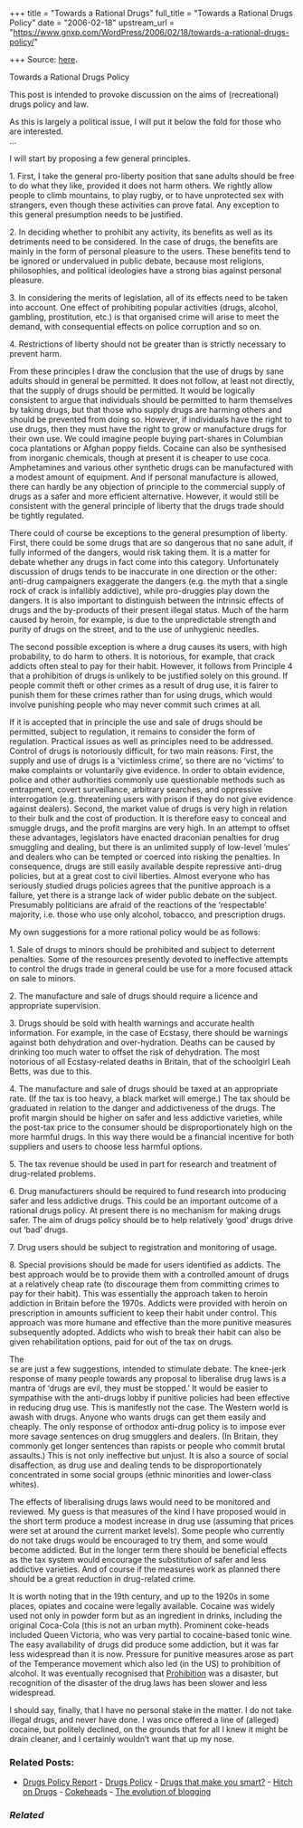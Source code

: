 +++
title = "Towards a Rational Drugs"
full_title = "Towards a Rational Drugs Policy"
date = "2006-02-18"
upstream_url = "https://www.gnxp.com/WordPress/2006/02/18/towards-a-rational-drugs-policy/"

+++
Source: [here](https://www.gnxp.com/WordPress/2006/02/18/towards-a-rational-drugs-policy/).

Towards a Rational Drugs Policy

This post is intended to provoke discussion on the aims of (recreational) drugs policy and law.

As this is largely a political issue, I will put it below the fold for those who are interested.  
…

I will start by proposing a few general principles.

1\. First, I take the general pro-liberty position that sane adults should be free to do what they like, provided it does not harm others. We rightly allow people to climb mountains, to play rugby, or to have unprotected sex with strangers, even though these activities can prove fatal. Any exception to this general presumption needs to be justified.

2\. In deciding whether to prohibit any activity, its benefits as well as its detriments need to be considered. In the case of drugs, the benefits are mainly in the form of personal pleasure to the users. These benefits tend to be ignored or undervalued in public debate, because most religions, philosophies, and political ideologies have a strong bias against personal pleasure.

3\. In considering the merits of legislation, all of its effects need to be taken into account. One effect of prohibiting popular activities (drugs, alcohol, gambling, prostitution, etc.) is that organised crime will arise to meet the demand, with consequential effects on police corruption and so on.

4\. Restrictions of liberty should not be greater than is strictly necessary to prevent harm.

From these principles I draw the conclusion that the use of drugs by sane adults should in general be permitted. It does not follow, at least not directly, that the supply of drugs should be permitted. It would be logically consistent to argue that individuals should be permitted to harm themselves by taking drugs, but that those who supply drugs are harming others and should be prevented from doing so. However, if individuals have the right to use drugs, then they must have the right to grow or manufacture drugs for their own use. We could imagine people buying part-shares in Columbian coca plantations or Afghan poppy fields. Cocaine can also be synthesised from inorganic chemicals, though at present it is cheaper to use coca. Amphetamines and various other synthetic drugs can be manufactured with a modest amount of equipment. And if personal manufacture is allowed, there can hardly be any objection of principle to the commercial supply of drugs as a safer and more efficient alternative. However, it would still be consistent with the general principle of liberty that the drugs trade should be tightly regulated.

There could of course be exceptions to the general presumption of liberty. First, there could be some drugs that are so dangerous that no sane adult, if fully informed of the dangers, would risk taking them. It is a matter for debate whether any drugs in fact come into this category. Unfortunately discussion of drugs tends to be inaccurate in one direction or the other: anti-drug campaigners exaggerate the dangers (e.g. the myth that a single rock of crack is infallibly addictive), while pro-druggies play down the dangers. It is also important to distinguish between the intrinsic effects of drugs and the by-products of their present illegal status. Much of the harm caused by heroin, for example, is due to the unpredictable strength and purity of drugs on the street, and to the use of unhygienic needles.

The second possible exception is where a drug causes its users, with high probability, to do harm to others. It is notorious, for example, that crack addicts often steal to pay for their habit. However, it follows from Principle 4 that a prohibition of drugs is unlikely to be justified solely on this ground. If people commit theft or other crimes as a result of drug use, it is fairer to punish them for these crimes rather than for using drugs, which would involve punishing people who may never commit such crimes at all.

If it is accepted that in principle the use and sale of drugs should be permitted, subject to regulation, it remains to consider the form of regulation. Practical issues as well as principles need to be addressed. Control of drugs is notoriously difficult, for two main reasons. First, the supply and use of drugs is a ‘victimless crime’, so there are no ‘victims’ to make complaints or voluntarily give evidence. In order to obtain evidence, police and other authorities commonly use questionable methods such as entrapment, covert surveillance, arbitrary searches, and oppressive interrogation (e.g. threatening users with prison if they do not give evidence against dealers). Second, the market value of drugs is very high in relation to their bulk and the cost of production. It is therefore easy to conceal and smuggle drugs, and the profit margins are very high. In an attempt to offset these advantages, legislators have enacted draconian penalties for drug smuggling and dealing, but there is an unlimited supply of low-level ‘mules’ and dealers who can be tempted or coerced into risking the penalties. In consequence, drugs are still easily available despite repressive anti-drug policies, but at a great cost to civil liberties. Almost everyone who has seriously studied drugs policies agrees that the punitive approach is a failure, yet there is a strange lack of wider public debate on the subject. Presumably politicians are afraid of the reactions of the ‘respectable’ majority, i.e. those who use only alcohol, tobacco, and prescription drugs.

My own suggestions for a more rational policy would be as follows:

1\. Sale of drugs to minors should be prohibited and subject to deterrent penalties. Some of the resources presently devoted to ineffective attempts to control the drugs trade in general could be use for a more focused attack on sale to minors.

2\. The manufacture and sale of drugs should require a licence and appropriate supervision.

3\. Drugs should be sold with health warnings and accurate health information. For example, in the case of Ecstasy, there should be warnings against both dehydration and over-hydration. Deaths can be caused by drinking too much water to offset the risk of dehydration. The most notorious of all Ecstasy-related deaths in Britain, that of the schoolgirl Leah Betts, was due to this.

4\. The manufacture and sale of drugs should be taxed at an appropriate rate. (If the tax is too heavy, a black market will emerge.) The tax should be graduated in relation to the danger and addictiveness of the drugs. The profit margin should be higher on safer and less addictive varieties, while the post-tax price to the consumer should be disproportionately high on the more harmful drugs. In this way there would be a financial incentive for both suppliers and users to choose less harmful options.

5\. The tax revenue should be used in part for research and treatment of drug-related problems.

6\. Drug manufacturers should be required to fund research into producing safer and less addictive drugs. This could be an important outcome of a rational drugs policy. At present there is no mechanism for making drugs safer. The aim of drugs policy should be to help relatively ‘good’ drugs drive out ‘bad’ drugs.

7\. Drug users should be subject to registration and monitoring of usage.

8\. Special provisions should be made for users identified as addicts. The best approach would be to provide them with a controlled amount of drugs at a relatively cheap rate (to discourage them from committing crimes to pay for their habit). This was essentially the approach taken to heroin addiction in Britain before the 1970s. Addicts were provided with heroin on prescription in amounts sufficient to keep their habit under control. This approach was more humane and effective than the more punitive measures subsequently adopted. Addicts who wish to break their habit can also be given rehabilitation options, paid for out of the tax on drugs.

The  
se are just a few suggestions, intended to stimulate debate. The knee-jerk response of many people towards any proposal to liberalise drug laws is a mantra of ‘drugs are evil, they must be stopped.’ It would be easier to sympathise with the anti-drugs lobby if punitive policies had been effective in reducing drug use. This is manifestly not the case. The Western world is awash with drugs. Anyone who wants drugs can get them easily and cheaply. The only response of orthodox anti-drug policy is to impose ever more savage sentences on drug smugglers and dealers. (In Britain, they commonly get longer sentences than rapists or people who commit brutal assaults.) This is not only ineffective but unjust. It is also a source of social disaffection, as drug use and dealing tends to be disproportionately concentrated in some social groups (ethnic minorities and lower-class whites).

The effects of liberalising drugs laws would need to be monitored and reviewed. My guess is that measures of the kind I have proposed would in the short term produce a modest increase in drug use (assuming that prices were set at around the current market levels). Some people who currently do not take drugs would be encouraged to try them, and some would become addicted. But in the longer term there should be beneficial effects as the tax system would encourage the substitution of safer and less addictive varieties. And of course if the measures work as planned there should be a great reduction in drug-related crime.

It is worth noting that in the 19th century, and up to the 1920s in some places, opiates and cocaine were legally available. Cocaine was widely used not only in powder form but as an ingredient in drinks, including the original Coca-Cola (this is not an urban myth). Prominent coke-heads included Queen Victoria, who was very partial to cocaine-based tonic wine. The easy availability of drugs did produce some addiction, but it was far less widespread than it is now. Pressure for punitive measures arose as part of the Temperance movement which also led (in the US) to prohibition of alcohol. It was eventually recognised that [Prohibition](http://www.cato.org/pubs/pas/pa-157.html) was a disaster, but recognition of the disaster of the drug laws has been slower and less widespread.

I should say, finally, that I have no personal stake in the matter. I do not take illegal drugs, and never have done. I was once offered a line of (alleged) cocaine, but politely declined, on the grounds that for all I knew it might be drain cleaner, and I certainly wouldn’t want that up my nose.

### Related Posts:

- [Drugs Policy
  Report](https://www.gnxp.com/WordPress/2007/03/09/drugs-policy-report/) - [Drugs
  Policy](https://www.gnxp.com/WordPress/2006/05/04/drugs-policy/) - [Drugs that make you
  smart?](https://www.gnxp.com/WordPress/2008/04/22/drugs-that-make-you-smart/) - [Hitch on
  Drugs](https://www.gnxp.com/WordPress/2007/04/27/hitch-on-drugs/) - [Cokeheads](https://www.gnxp.com/WordPress/2006/03/01/cokeheads/) - [The evolution of
  blogging](https://www.gnxp.com/WordPress/2009/07/02/the-evolution-of-blogging/)

### *Related*

[](https://www.addtoany.com/add_to/facebook?linkurl=https%3A%2F%2Fwww.gnxp.com%2FWordPress%2F2006%2F02%2F18%2Ftowards-a-rational-drugs-policy%2F&linkname=Towards%20a%20Rational%20Drugs%20Policy "Facebook")[](https://www.addtoany.com/add_to/twitter?linkurl=https%3A%2F%2Fwww.gnxp.com%2FWordPress%2F2006%2F02%2F18%2Ftowards-a-rational-drugs-policy%2F&linkname=Towards%20a%20Rational%20Drugs%20Policy "Twitter")[](https://www.addtoany.com/add_to/email?linkurl=https%3A%2F%2Fwww.gnxp.com%2FWordPress%2F2006%2F02%2F18%2Ftowards-a-rational-drugs-policy%2F&linkname=Towards%20a%20Rational%20Drugs%20Policy "Email")[](https://www.addtoany.com/share)
